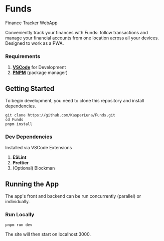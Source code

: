 # Funds

Finance Tracker WebApp

Conveniently track your finances with Funds: follow transactions and manage your financial accounts from one location across all your devices. Designed to work as a PWA.

### Requirements

1.  [**VSCode**](https://code.visualstudio.com/download) for Development
2.  [**PNPM**](https://pnpm.io/installation) (package manager)

## Getting Started

To begin development, you need to clone this repository and install dependencies.

```
git clone https://github.com/KasperLuna/Funds.git
cd Funds
pnpm install
```

### Dev Dependencies

Installed via VSCode Extensions

1.  **ESLint**
2.  **Prettier**
3.  (Optional) Blockman

## Running the App

The app's front and backend can be run concurrently (parallel) or individually.

### Run Locally

```
pnpm run dev
```

The site will then start on localhost:3000.
